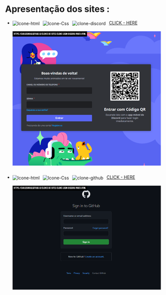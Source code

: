 # Apresentação dos sites :

- <div>
    <div>
      <img align="center" alt="Icone-html" src="https://img.shields.io/badge/HTML5-E34F26?style=for-the-badge&logo=html5&logoColor=white">&ensp;
      <img align="center" alt="Icone-Css" src="https://img.shields.io/badge/CSS3-1572B6?style=for-the-badge&logo=css3&logoColor=white">&ensp;
      <img align="center" alt="clone-discord" src="https://img.shields.io/badge/Discord-7289DA?style=for-the-badge&logo=discord&logoColor=white">&ensp;
      <a href="https://carlosvarao.github.io/Clones-de-Sites/Clone-Login-Discord/index.html" target="_blank"><span>CLICK - HERE</span></a>
    </div>

    <div align="center" style="display: inline_block"><br>
      <img align="center" alt="clone-discord" src="https://github.com/CarlosVarao/Clones-de-Sites/blob/main/Assets/disco.png">
    </div>
</div>

##

- <div>
    <div>
      <img align="center" alt="Icone-html" src="https://img.shields.io/badge/HTML5-E34F26?style=for-the-badge&logo=html5&logoColor=white">&ensp;
      <img align="center" alt="Icone-Css" src="https://img.shields.io/badge/CSS3-1572B6?style=for-the-badge&logo=css3&logoColor=white">&ensp;  
      <img align="center" alt="clone-github" src="https://img.shields.io/badge/GitHub-100000?style=for-the-badge&logo=github&logoColor=white">&ensp;
      <a href="https://carlosvarao.github.io/Clones-de-Sites/Clone-Login-GitHub/index.html" target="_blank"><span>CLICK - HERE</span></a>
    </div>
  
     <div align="center" style="display: inline_block"><br>
          <img align="center" alt="clone-discord" src="https://github.com/CarlosVarao/Clones-de-Sites/blob/main/Assets/git.png">
     </div>
</div>

##








